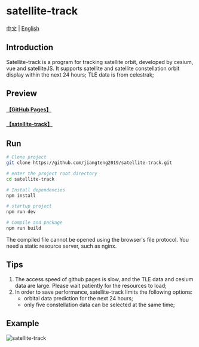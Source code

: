 # satellite-track
[中文](https://github.com/jiangteng2019/satellite-track#readme) | [English](https://github.com/jiangteng2019/satellite-track/blob/master/README.en.md)

## Introduction

Satellite-track is a program for tracking satellite orbit, developed by cesium, vue and satelliteJS. It supports satellite and satellite constellation orbit display within the next 24 hours; TLE data is from celestrak;

## Preview
#### [【GitHub Pages】](https://jiangteng2019.github.io/satellite-track/)
#### [【satellite-track】](https://cesium.pages.dev/)

## Run
```sh
# Clone project
git clone https://github.com/jiangteng2019/satellite-track.git

# enter the project root directory
cd satellite-track

# Install dependencies
npm install

# startup project
npm run dev

# Compile and package
npm run build
```
The compiled file cannot be opened using the browser's file protocol. You need a static resource server, such as nginx.

## Tips
1. The access speed of github pages is slow, and the TLE data and cesium data are large. Please wait patiently for the resources to load;
1. In order to save performance, satellite-track limits the following options: 
    - orbital data prediction for the next 24 hours;
    - only five constellation data can be selected at the same time;

## Example
![satellite-track](https://img2023.cnblogs.com/blog/1038573/202303/1038573-20230317144305572-182523586.jpg)